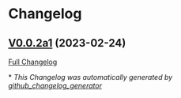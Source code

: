 # Changelog

## [V0.0.2a1](https://github.com/OpenVoiceOS/ovos-PHAL-plugin-pulseaudio/tree/V0.0.2a1) (2023-02-24)

[Full Changelog](https://github.com/OpenVoiceOS/ovos-PHAL-plugin-pulseaudio/compare/dd5fc0e4279a68664fa0e01a9c9658255920a66e...V0.0.2a1)



\* *This Changelog was automatically generated by [github_changelog_generator](https://github.com/github-changelog-generator/github-changelog-generator)*
